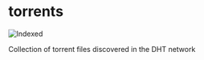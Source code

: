 torrents 
========
![Indexed](https://img.shields.io/badge/indexed-263508-blue)

Collection of torrent files discovered in the DHT network
